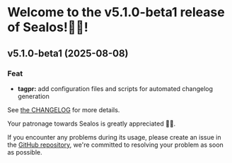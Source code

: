 
# Welcome to the v5.1.0-beta1 release of Sealos!🎉🎉!

<a name="v5.1.0-beta1"></a>
## v5.1.0-beta1 (2025-08-08)

### Feat

* **tagpr:** add configuration files and scripts for automated changelog generation

See [the CHANGELOG](https://github.com/labring/sealos/blob/main/CHANGELOG/CHANGELOG.md) for more details.

Your patronage towards Sealos is greatly appreciated 🎉🎉.

If you encounter any problems during its usage, please create an issue in the [GitHub repository](https://github.com/labring/sealos), we're committed to resolving your problem as soon as possible.

